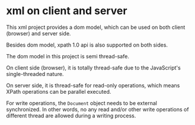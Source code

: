 # xml on client and server

This xml project provides a dom model, which can be used on both client (browser) and server side.

Besides dom model, xpath 1.0 api is also supported on both sides.

The dom model in this project is semi thread-safe.

On client side (browser), it is totally thread-safe due to the JavaScript's single-threaded nature.

On server side, it is thread-safe for read-only operations, which means XPath operations can be parallel executed.

For write operations, the <code>Document</code> object needs to be external synchronized. In other words, no any read
and/or other write operations of different thread are allowed during a writing process.
